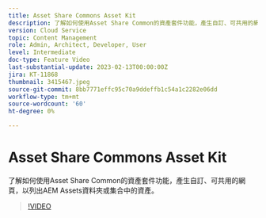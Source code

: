 ```yaml
---
title: Asset Share Commons Asset Kit
description: 了解如何使用Asset Share Common的資產套件功能，產生自訂、可共用的網頁，以列出AEM Assets資料夾或集合中的資產。
version: Cloud Service
topic: Content Management
role: Admin, Architect, Developer, User
level: Intermediate
doc-type: Feature Video
last-substantial-update: 2023-02-13T00:00:00Z
jira: KT-11868
thumbnail: 3415467.jpeg
source-git-commit: 8bb7771effc95c70a9ddeffb1c54a1c2282e06dd
workflow-type: tm+mt
source-wordcount: '60'
ht-degree: 0%

---
```



# Asset Share Commons Asset Kit

了解如何使用Asset Share Common的資產套件功能，產生自訂、可共用的網頁，以列出AEM Assets資料夾或集合中的資產。

>[!VIDEO](https://video.tv.adobe.com/v/3415467/?quality=12&learn=on)
